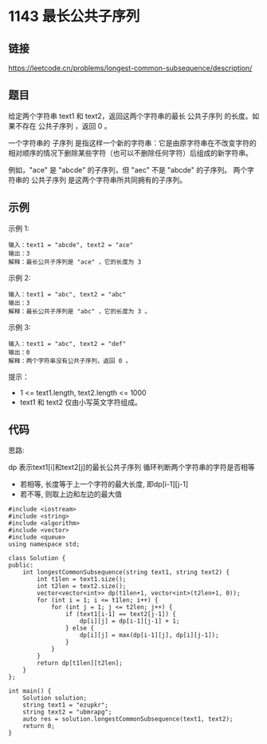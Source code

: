 # 1143 最长公共子序列
## 链接
https://leetcode.cn/problems/longest-common-subsequence/description/

## 题目 
给定两个字符串 text1 和 text2，返回这两个字符串的最长 公共子序列 的长度。如果不存在 公共子序列 ，返回 0 。

一个字符串的 子序列 是指这样一个新的字符串：它是由原字符串在不改变字符的相对顺序的情况下删除某些字符（也可以不删除任何字符）后组成的新字符串。

例如，"ace" 是 "abcde" 的子序列，但 "aec" 不是 "abcde" 的子序列。
两个字符串的 公共子序列 是这两个字符串所共同拥有的子序列。

## 示例
示例 1:
```
输入：text1 = "abcde", text2 = "ace" 
输出：3  
解释：最长公共子序列是 "ace" ，它的长度为 3 
```
示例 2:
```
输入：text1 = "abc", text2 = "abc"
输出：3
解释：最长公共子序列是 "abc" ，它的长度为 3 。
```
示例 3:
```
输入：text1 = "abc", text2 = "def"
输出：0
解释：两个字符串没有公共子序列，返回 0 。
```

提示：

- 1 <= text1.length, text2.length <= 1000
- text1 和 text2 仅由小写英文字符组成。

## 代码
思路:

dp 表示text1[i]和text2[j]的最长公共子序列
循环判断两个字符串的字符是否相等
- 若相等, 长度等于上一个字符的最大长度, 即dp[i-1][j-1]
- 若不等, 则取上边和左边的最大值

```
#include <iostream>
#include <string>
#include <algorithm>
#include <vector>
#include <queue>
using namespace std;

class Solution {
public:
    int longestCommonSubsequence(string text1, string text2) {
		int t1len = text1.size();
		int t2len = text2.size();		
		vector<vector<int>> dp(t1len+1, vector<int>(t2len+1, 0));
		for (int i = 1; i <= t1len; i++) {
			for (int j = 1; j <= t2len; j++) {
				if (text1[i-1] == text2[j-1]) {
					dp[i][j] = dp[i-1][j-1] + 1;
				} else {
					dp[i][j] = max(dp[i-1][j], dp[i][j-1]);
				}
			}
		}
		return dp[t1len][t2len];
    }
};

int main() {
	Solution solution;
	string text1 = "ezupkr";
	string text2 = "ubmrapg";
	auto res = solution.longestCommonSubsequence(text1, text2);
	return 0;
}
```